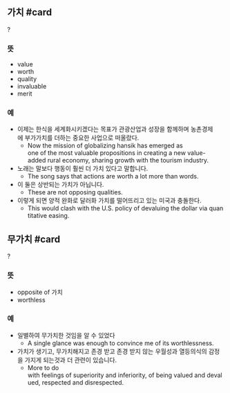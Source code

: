 ## 가치 #card
?
### 뜻
- value
- worth
- quality
- invaluable
- merit
### 예
- 이제는 한식을 세계화시키겠다는 목표가 관광산업과 성장을 함께하며 농촌경제에 부가가치를 더하는 중요한 사업으로 떠올랐다.
	- Now the mission of globalizing hansik has emerged as one of the most valuable propositions in creating a new value-added rural economy, sharing growth with the tourism industry.
- 노래는 말보다 행동이 훨씬 더 가치 있다고 말합니다.
	- The song says that actions are worth a lot more than words.
- 이 둘은 상반되는 가치가 아닙니다.
	- These are not opposing qualities.
- 이렇게 되면 양적 완화로 달러화 가치를 떨어뜨리고 있는 미국과 충돌한다.
	- This would clash with the U.S. policy of devaluing the dollar via quantitative easing.

## 무가치 #card
?
### 뜻
- opposite of 가치
- worthless
### 예
- 일별하여 무가치한 것임을 알 수 있었다
	- A single glance was enough to convince me of its worthlessness.
- 가치가 생기고, 무가치해지고 존경 받고 존경 받지 않는 우월성과 열등의식의 감정을 가지게 되는것과 더 관련이 있습니다.
	- More to do with feelings of superiority and inferiority, of being valued and devalued, respected and disrespected.
<!--SR:!2025-03-31,1,230-->

